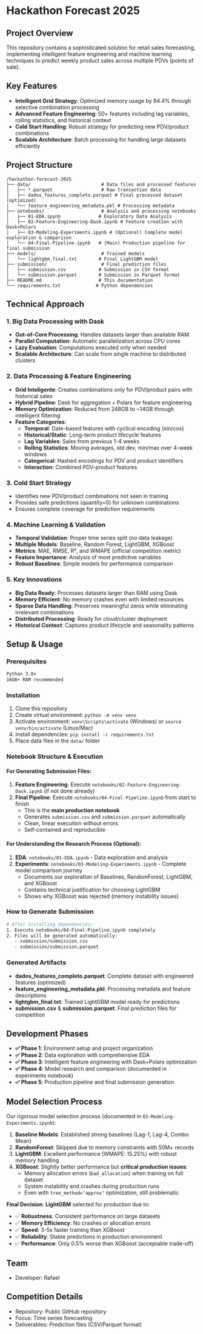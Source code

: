# Hackathon Forecast 2025

## Project Overview
This repository contains a sophisticated solution for retail sales forecasting, implementing intelligent feature engineering and machine learning techniques to predict weekly product sales across multiple PDVs (points of sale).

## Key Features
- **Intelligent Grid Strategy**: Optimized memory usage by 94.4% through selective combination processing
- **Advanced Feature Engineering**: 50+ features including lag variables, rolling statistics, and historical context
- **Cold Start Handling**: Robust strategy for predicting new PDV/product combinations
- **Scalable Architecture**: Batch processing for handling large datasets efficiently

## Project Structure
```
/hackathon-forecast-2025
├── data/                          # Data files and processed features
│   ├── *.parquet                  # Raw transaction data
│   ├── dados_features_completo.parquet # Final processed dataset (optimized)
│   └── feature_engineering_metadata.pkl # Processing metadata
├── notebooks/                     # Analysis and processing notebooks
│   ├── 01-EDA.ipynb              # Exploratory Data Analysis
│   ├── 02-Feature-Engineering-Dask.ipynb # Feature creation with Dask+Polars
│   ├── 03-Modeling-Experiments.ipynb # (Optional) Complete model exploration & comparison
│   └── 04-Final-Pipeline.ipynb   # (Main) Production pipeline for final submission
├── models/                        # Trained models
│   └── lightgbm_final.txt        # Final LightGBM model
├── submission/                    # Final prediction files
│   ├── submission.csv            # Submission in CSV format
│   └── submission.parquet        # Submission in Parquet format
├── README.md                     # This documentation
└── requirements.txt             # Python dependencies
```

## Technical Approach

### 1. Big Data Processing with Dask
- **Out-of-Core Processing**: Handles datasets larger than available RAM
- **Parallel Computation**: Automatic parallelization across CPU cores
- **Lazy Evaluation**: Computations executed only when needed
- **Scalable Architecture**: Can scale from single machine to distributed clusters

### 2. Data Processing & Feature Engineering
- **Grid Inteligente**: Creates combinations only for PDV/product pairs with historical sales
- **Hybrid Pipeline**: Dask for aggregation + Polars for feature engineering
- **Memory Optimization**: Reduced from 248GB to ~14GB through intelligent filtering
- **Feature Categories**:
  - **Temporal**: Date-based features with cyclical encoding (sin/cos)
  - **Historical/Static**: Long-term product lifecycle features
  - **Lag Variables**: Sales from previous 1-4 weeks
  - **Rolling Statistics**: Moving averages, std dev, min/max over 4-week windows
  - **Categorical**: Hashed encodings for PDV and product identifiers
  - **Interaction**: Combined PDV-product features

### 3. Cold Start Strategy
- Identifies new PDV/product combinations not seen in training
- Provides safe predictions (quantity=0) for unknown combinations
- Ensures complete coverage for prediction requirements

### 4. Machine Learning & Validation
- **Temporal Validation**: Proper time series split (no data leakage)
- **Multiple Models**: Baseline, Random Forest, LightGBM, XGBoost
- **Metrics**: MAE, RMSE, R², and WMAPE (official competition metric)
- **Feature Importance**: Analysis of most predictive variables
- **Robust Baselines**: Simple models for performance comparison

### 5. Key Innovations
- **Big Data Ready**: Processes datasets larger than RAM using Dask
- **Memory Efficient**: No memory crashes even with limited resources  
- **Sparse Data Handling**: Preserves meaningful zeros while eliminating irrelevant combinations
- **Distributed Processing**: Ready for cloud/cluster deployment
- **Historical Context**: Captures product lifecycle and seasonality patterns

## Setup & Usage

### Prerequisites
```bash
Python 3.8+
16GB+ RAM recommended
```

### Installation
1. Clone this repository
2. Create virtual environment: `python -m venv venv`
3. Activate environment: `venv\Scripts\activate` (Windows) or `source venv/bin/activate` (Linux/Mac)
4. Install dependencies: `pip install -r requirements.txt`
5. Place data files in the `data/` folder

### Notebook Structure & Execution

#### For Generating Submission Files:
1. **Feature Engineering**: Execute `notebooks/02-Feature-Engineering-Dask.ipynb` (if not done already)
2. **Final Pipeline**: Execute `notebooks/04-Final-Pipeline.ipynb` from start to finish
   - This is the **main production notebook**
   - Generates `submission.csv` and `submission.parquet` automatically
   - Clean, linear execution without errors
   - Self-contained and reproducible

#### For Understanding the Research Process (Optional):
1. **EDA**: `notebooks/01-EDA.ipynb` - Data exploration and analysis
2. **Experiments**: `notebooks/03-Modeling-Experiments.ipynb` - Complete model comparison journey
   - Documents our exploration of Baselines, RandomForest, LightGBM, and XGBoost
   - Contains technical justification for choosing LightGBM
   - Shows why XGBoost was rejected (memory instability issues)

### How to Generate Submission
```bash
# After installing dependencies:
1. Execute notebooks/04-Final-Pipeline.ipynb completely
2. Files will be generated automatically:
   - submission/submission.csv
   - submission/submission.parquet
```

### Generated Artifacts
- **dados_features_completo.parquet**: Complete dataset with engineered features (optimized)
- **feature_engineering_metadata.pkl**: Processing metadata and feature descriptions
- **lightgbm_final.txt**: Trained LightGBM model ready for predictions
- **submission.csv** & **submission.parquet**: Final prediction files for competition

## Development Phases
- **✅ Phase 1**: Environment setup and project organization 
- **✅ Phase 2**: Data exploration with comprehensive EDA
- **✅ Phase 3**: Intelligent feature engineering with Dask+Polars optimization
- **✅ Phase 4**: Model research and comparison (documented in experiments notebook)
- **✅ Phase 5**: Production pipeline and final submission generation

## Model Selection Process
Our rigorous model selection process (documented in `03-Modeling-Experiments.ipynb`):

1. **Baseline Models**: Established strong baselines (Lag-1, Lag-4, Combo Mean)
2. **RandomForest**: Skipped due to memory constraints with 50M+ records
3. **LightGBM**: Excellent performance (WMAPE: 15.25%) with robust memory handling
4. **XGBoost**: Slightly better performance but **critical production issues**:
   - Memory allocation errors (`bad_allocation`) when training on full dataset
   - System instability and crashes during production runs
   - Even with `tree_method="approx"` optimization, still problematic

**Final Decision**: **LightGBM** selected for production due to:
- ✅ **Robustness**: Consistent performance on large datasets  
- ✅ **Memory Efficiency**: No crashes or allocation errors
- ✅ **Speed**: 3-5x faster training than XGBoost
- ✅ **Reliability**: Stable predictions in production environment  
- ✅ **Performance**: Only 0.5% worse than XGBoost (acceptable trade-off)

## Team
- Developer: Rafael

## Competition Details
- Repository: Public GitHub repository
- Focus: Time series forecasting
- Deliverables: Prediction files (CSV/Parquet format)